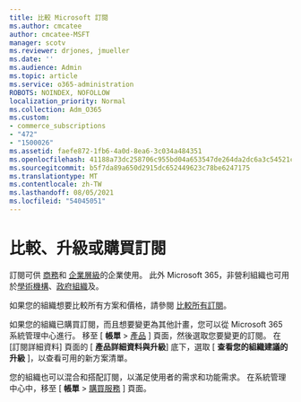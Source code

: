 ```yaml
---
title: 比較 Microsoft 訂閱
ms.author: cmcatee
author: cmcatee-MSFT
manager: scotv
ms.reviewer: drjones, jmueller
ms.date: ''
ms.audience: Admin
ms.topic: article
ms.service: o365-administration
ROBOTS: NOINDEX, NOFOLLOW
localization_priority: Normal
ms.collection: Adm_O365
ms.custom:
- commerce_subscriptions
- "472"
- "1500026"
ms.assetid: faefe872-1fb6-4a0d-8ea6-3c034a484351
ms.openlocfilehash: 41188a73dc258706c955bd04a653547de264da2dc6a3c54521cddf82c254972a
ms.sourcegitcommit: b5f7da89a650d2915dc652449623c78be6247175
ms.translationtype: MT
ms.contentlocale: zh-TW
ms.lasthandoff: 08/05/2021
ms.locfileid: "54045051"
---
```

# <a name="compare-upgrade-or-purchase-subscriptions"></a>比較、升級或購買訂閱
  
訂閱可供 [商務](https://www.microsoft.com/microsoft-365/business/compare-all-microsoft-365-business-products?tab=2&rtc=1)和 [企業層級](https://www.microsoft.com/microsoft-365/enterprise/compare-office-365-plans?rtc=1)的企業使用。 此外 Microsoft 365，非營利組織也可用於[學術機構](https://www.microsoft.com/microsoft-365/academic/compare-office-365-education-plans?rtc=1&activetab=tab%3aprimaryr1)、[政府組織](https://www.microsoft.com/microsoft-365/government/compare-office-365-government-plans?rtc=1)及[](https://www.microsoft.com/microsoft-365/nonprofit/office-365-nonprofit-plans-and-pricing?&rtc=1&activetab=tab%3aprimaryr1)。
  
如果您的組織想要比較所有方案和價格，請參閱 [比較所有訂閱](https://www.microsoft.com/microsoft-365/enterprise/compare-office-365-plans?rtc=1)。
  
如果您的組織已購買訂閱，而且想要變更為其他計畫，您可以從 Microsoft 365 系統管理中心進行。 移至 [ **帳單** \> [產品](https://go.microsoft.com/fwlink/p/?linkid=842054) ] 頁面，然後選取您要變更的訂閱。 在 [訂閱詳細資料] 頁面的 [ **產品詳細資料與升級**] 底下，選取 [ **查看您的組織建議的升級** ]，以查看可用的新方案清單。
  
您的組織也可以混合和搭配訂閱，以滿足使用者的需求和功能需求。 在系統管理中心中，移至 [ **帳單** \> [購買服務](https://go.microsoft.com/fwlink/p/?linkid=868433) ] 頁面。 